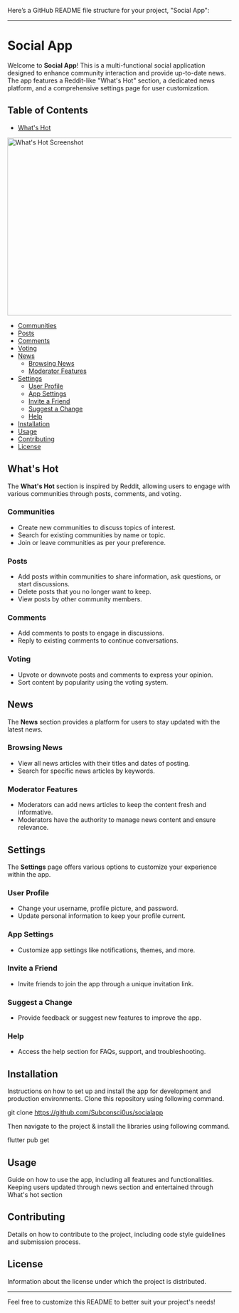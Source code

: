 Here’s a GitHub README file structure for your project, "Social App":

---

# Social App

Welcome to **Social App**! This is a multi-functional social application designed to enhance community interaction and provide up-to-date news. The app features a Reddit-like "What's Hot" section, a dedicated news platform, and a comprehensive settings page for user customization.

## Table of Contents

- [What's Hot](#whats-hot)
<img src="https://github.com/user-attachments/assets/572c5682-3698-482d-8978-95e25cf58df6" alt="What's Hot Screenshot" width="600" height="400">

  - [Communities](#communities)
  - [Posts](#posts)
  - [Comments](#comments)
  - [Voting](#voting)
- [News](#news)
  - [Browsing News](#browsing-news)
  - [Moderator Features](#moderator-features)
- [Settings](#settings)
  - [User Profile](#user-profile)
  - [App Settings](#app-settings)
  - [Invite a Friend](#invite-a-friend)
  - [Suggest a Change](#suggest-a-change)
  - [Help](#help)
- [Installation](#installation)
- [Usage](#usage)
- [Contributing](#contributing)
- [License](#license)

## What's Hot

The **What's Hot** section is inspired by Reddit, allowing users to engage with various communities through posts, comments, and voting.

### Communities

- Create new communities to discuss topics of interest.
- Search for existing communities by name or topic.
- Join or leave communities as per your preference.

### Posts

- Add posts within communities to share information, ask questions, or start discussions.
- Delete posts that you no longer want to keep.
- View posts by other community members.

### Comments

- Add comments to posts to engage in discussions.
- Reply to existing comments to continue conversations.

### Voting

- Upvote or downvote posts and comments to express your opinion.
- Sort content by popularity using the voting system.

## News

The **News** section provides a platform for users to stay updated with the latest news.

### Browsing News

- View all news articles with their titles and dates of posting.
- Search for specific news articles by keywords.

### Moderator Features

- Moderators can add news articles to keep the content fresh and informative.
- Moderators have the authority to manage news content and ensure relevance.

## Settings

The **Settings** page offers various options to customize your experience within the app.

### User Profile

- Change your username, profile picture, and password.
- Update personal information to keep your profile current.

### App Settings

- Customize app settings like notifications, themes, and more.

### Invite a Friend

- Invite friends to join the app through a unique invitation link.

### Suggest a Change

- Provide feedback or suggest new features to improve the app.

### Help

- Access the help section for FAQs, support, and troubleshooting.

## Installation

Instructions on how to set up and install the app for development and production environments. Clone this repository using following command.

git clone https://github.com/Subconsci0us/socialapp

Then navigate to the project & install the libraries using following command.

flutter pub get

## Usage

Guide on how to use the app, including all features and functionalities.
Keeping users updated through news section and entertained through What's hot section

## Contributing

Details on how to contribute to the project, including code style guidelines and submission process.

## License

Information about the license under which the project is distributed.

---

Feel free to customize this README to better suit your project's needs!
